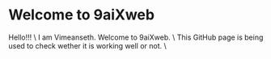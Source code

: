 # Welcome to 9aiXweb

Hello!!! \\
I am Vimeanseth. Welcome to 9aiXweb. \\
This GitHub page is being used to check wether it is working well or not. \\